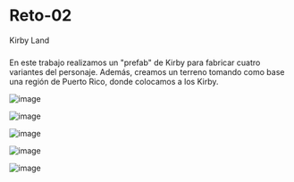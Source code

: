 # Reto-02
Kirby Land
###
En este trabajo realizamos un "prefab" de Kirby para fabricar cuatro variantes del personaje. Además, creamos un terreno tomando como base una región de Puerto Rico, donde colocamos a los Kirby. 

![image](https://github.com/user-attachments/assets/5cdcaad5-957f-4fc4-b574-a8c83eaad798)

![image](https://github.com/user-attachments/assets/ca3d0efe-891c-41d1-a964-e301bcb36418)

![image](https://github.com/user-attachments/assets/8c46b36d-7227-43b5-8515-d73d97b5de61)

![image](https://github.com/user-attachments/assets/614eeb1f-48f6-4a88-9f28-a6a7ade5316e)

![image](https://github.com/user-attachments/assets/8496802b-b222-4d00-b98f-0d107b3b12d7)

